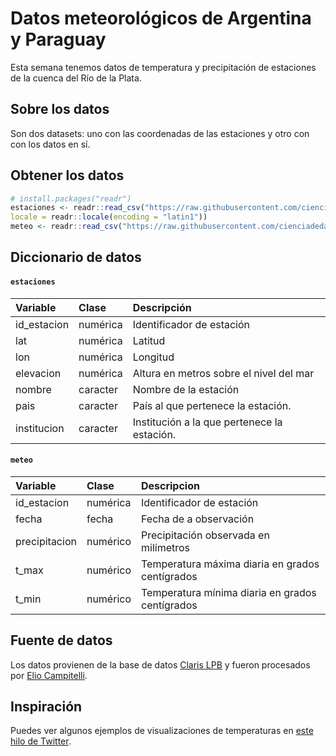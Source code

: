# Datos meteorológicos de Argentina y Paraguay

Esta semana tenemos datos de temperatura y precipitación de estaciones de la cuenca del Río de la Plata.

## Sobre los datos

Son dos datasets: uno con las coordenadas de las estaciones y otro con con los datos en sí. 

## Obtener los datos

```r
# install.packages("readr")
estaciones <- readr::read_csv("https://raw.githubusercontent.com/cienciadedatos/datos-de-miercoles/master/datos/2019/2019-10-09/estaciones.csv",
locale = readr::locale(encoding = "latin1"))
meteo <- readr::read_csv("https://raw.githubusercontent.com/cienciadedatos/datos-de-miercoles/master/datos/2019/2019-10-02/meteo.csv")
```

## Diccionario de datos

#### `estaciones`

|Variable            |Clase    |Descripción         |
|:-------------------|:--------|:-------------------|
|id_estacion                  |numérica  | Identificador de estación |
|lat     | numérica  | Latitud |
|lon           |numérica  | Longitud |
|elevacion               |numérica  | Altura en metros sobre el nivel del mar|
| nombre | caracter | Nombre de la estación |
| pais | caracter | País al que pertenece la estación. |
| institucion | caracter | Institución a la que pertenece la estación. |


#### `meteo`

|Variable            |Clase    |Descripcion         |
|:-------------------|:--------|:-------------------|
|id_estacion                  |numérica  | Identificador de estación |
| fecha | fecha | Fecha de a observación |
| precipitacion | numérico | Precipitación observada en milímetros |
| t_max | numérico | Temperatura máxima diaria en grados centígrados |
| t_min | numérico | Temperatura mínima diaria en grados centígrados |

## Fuente de datos

Los datos provienen de la base de datos [Claris LPB](http://www.cima.fcen.uba.ar/ClarisLPB/) y fueron procesados por [Elio Campitelli](https://twitter.com/d_olivaw). 

## Inspiración
Puedes ver algunos ejemplos de visualizaciones de temperaturas en [este hilo de Twitter](https://twitter.com/anttilip/status/1133066933602050052).


